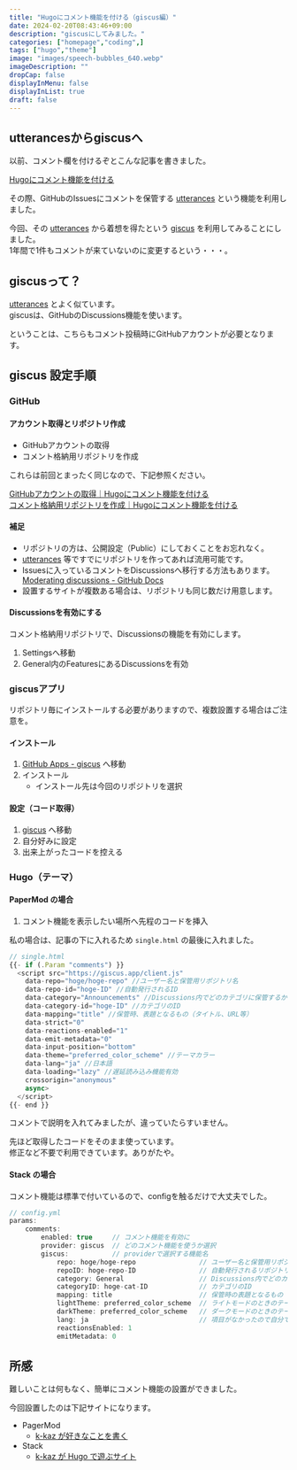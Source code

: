 ```yaml
---
title: "Hugoにコメント機能を付ける（giscus編）"
date: 2024-02-20T08:43:46+09:00
description: "giscusにしてみました。"
categories: ["homepage","coding",]
tags: ["hugo","theme"]
image: "images/speech-bubbles_640.webp"
imageDescription: ""
dropCap: false
displayInMenu: false
displayInList: true
draft: false
---
```

## utterancesからgiscusへ

以前、コメント欄を付けるぞとこんな記事を書きました。  

[Hugoにコメント機能を付ける](../hugo-comment)  

その際、GitHubのIssuesにコメントを保管する [utterances](https://utteranc.es/) という機能を利用しました。  

今回、その [utterances](https://utteranc.es/) から着想を得たという [giscus](https://giscus.app/ja) を利用してみることにしました。  
1年間で1件もコメントが来ていないのに変更するという・・・。  

## giscusって？

[utterances](https://utteranc.es/) とよく似ています。  
giscusは、GitHubのDiscussions機能を使います。  

ということは、こちらもコメント投稿時にGitHubアカウントが必要となります。  

## giscus 設定手順

### GitHub

#### アカウント取得とリポジトリ作成

- GitHubアカウントの取得
- コメント格納用リポジトリを作成

これらは前回とまったく同じなので、下記参照ください。  

[GitHubアカウントの取得｜Hugoにコメント機能を付ける](https://k-kaz-git.github.io/post/hugo-comment/#github%E3%82%A2%E3%82%AB%E3%82%A6%E3%83%B3%E3%83%88%E3%81%AE%E5%8F%96%E5%BE%97)  
[コメント格納用リポジトリを作成｜Hugoにコメント機能を付ける](https://k-kaz-git.github.io/post/hugo-comment/#%E3%82%B3%E3%83%A1%E3%83%B3%E3%83%88%E6%A0%BC%E7%B4%8D%E7%94%A8%E3%83%AA%E3%83%9D%E3%82%B8%E3%83%88%E3%83%AA%E3%82%92%E4%BD%9C%E6%88%90)

#### 補足

- リポジトリの方は、公開設定（Public）にしておくことをお忘れなく。  
- [utterances](https://utteranc.es/) 等ですでにリポジトリを作ってあれば流用可能です。  
- Issuesに入っているコメントをDiscussionsへ移行する方法もあります。  
[Moderating discussions - GitHub Docs](https://docs.github.com/en/discussions/managing-discussions-for-your-community/moderating-discussions#converting-an-issue-to-a-discussion)  
- 設置するサイトが複数ある場合は、リポジトリも同じ数だけ用意します。  

#### Discussionsを有効にする

コメント格納用リポジトリで、Discussionsの機能を有効にします。  

1. Settingsへ移動
1. General内のFeaturesにあるDiscussionsを有効

### giscusアプリ

リポジトリ毎にインストールする必要がありますので、複数設置する場合はご注意を。  

#### インストール

1. [GitHub Apps - giscus](https://github.com/apps/giscus) へ移動
1. インストール
    - インストール先は今回のリポジトリを選択

#### 設定（コード取得）

1. [giscus](https://giscus.app/ja) へ移動
1. 自分好みに設定
1. 出来上がったコードを控える

### Hugo（テーマ）

#### PaperMod の場合

1. コメント機能を表示したい場所へ先程のコードを挿入

私の場合は、記事の下に入れるため `single.html` の最後に入れました。  

```js
// single.html
{{- if (.Param "comments") }}
  <script src="https://giscus.app/client.js"
    data-repo="hoge/hoge-repo" //ユーザー名と保管用リポジトリ名
    data-repo-id="hoge-ID" //自動発行されるID
    data-category="Announcements" //Discussions内でどのカテゴリに保管するか
    data-category-id="hoge-ID" //カテゴリのID
    data-mapping="title" //保管時、表題となるもの（タイトル、URL等）
    data-strict="0"
    data-reactions-enabled="1"
    data-emit-metadata="0"
    data-input-position="bottom"
    data-theme="preferred_color_scheme" //テーマカラー
    data-lang="ja" //日本語
    data-loading="lazy" //遅延読み込み機能有効
    crossorigin="anonymous"
    async>
  </script>
{{- end }}
```

コメントで説明を入れてみましたが、違っていたらすいません。  

先ほど取得したコードをそのまま使っています。  
修正など不要で利用できています。ありがたや。  

#### Stack の場合

コメント機能は標準で付いているので、configを触るだけで大丈夫でした。  

```js
// config.yml
params:
    comments:
        enabled: true     // コメント機能を有効に
        provider: giscus  // どのコメント機能を使うか選択
        giscus:           // providerで選択する機能名
            repo: hoge/hoge-repo                // ユーザー名と保管用リポジトリ名
            repoID: hoge-repo-ID                // 自動発行されるリポジトリのID
            category: General                   // Discussions内でどのカテゴリに保管するか
            categoryID: hoge-cat-ID             // カテゴリのID
            mapping: title                      // 保管時の表題となるもの（タイトル、URL等）
            lightTheme: preferred_color_scheme  // ライトモードのときのテーマカラー（ここではモードで自動調整？）
            darkTheme: preferred_color_scheme   // ダークモードのときのテーマカラー（ここではモードで自動調整？）
            lang: ja                            // 項目がなかったので自分で追加し、メッセージ等を日本語に
            reactionsEnabled: 1
            emitMetadata: 0
```


## 所感

難しいことは何もなく、簡単にコメント機能の設置ができました。  

今回設置したのは下記サイトになります。  

- PagerMod
  - [k-kaz が好きなことを書く](https://k-kaz.net/blog2/)  
- Stack
  - [k-kaz が Hugo で遊ぶサイト](https://k-kaz-git.github.io/)
